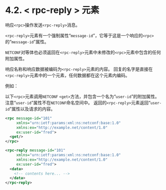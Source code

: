 # 4.2. < rpc-reply > 元素

响应`<rpc>`操作发送`<rpc-reply>`消息。

`<rpc-reply>`元素有一个强制属性“`message-id`”，它等于这是一个响应的`<rpc>`的“`message-id`”属性。

`NETCONF`对等体也必须返回在`<rpc-reply>`元素中未修改的`<rpc>`元素中包含的任何附加属性。

响应名称和响应数据被编码为`<rpc-reply>`元素的内容。 回复的名字是直接在`<rpc-reply>`元素中的一个元素，任何数据都在这个元素内编码。

例如：

以下`<rpc>`元素调用`NETCONF` `<get>`方法，并包含一个名为“`user-id`”的附加属性。 注意“`user-id`”属性不在`NETCONF`命名空间中。 返回的`<rpc-reply>`元素返回“`user-id`”属性以及请求的内容。

```xml
<rpc message-id="101"
     xmlns="urn:ietf:params:xml:ns:netconf:base:1.0"
     xmlns:ex="http://example.net/content/1.0"
     ex:user-id="fred">
  <get/>
</rpc>

<rpc-reply message-id="101"
     xmlns="urn:ietf:params:xml:ns:netconf:base:1.0"
     xmlns:ex="http://example.net/content/1.0"
     ex:user-id="fred">
  <data>
    <!-- contents here... -->
  </data>
</rpc-reply>
```
